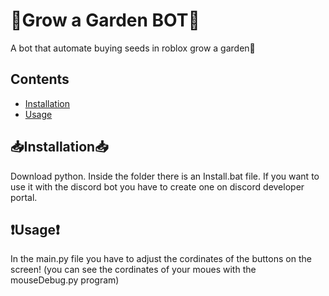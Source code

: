 # 🌱Grow a Garden BOT🌱

A bot that automate buying seeds in roblox grow a garden🌴

## Contents
- [Installation](#Installation)
- [Usage](#Usage)

## 📥Installation📥

Download python.
Inside the folder there is an Install.bat file.
If you want to use it with the discord bot you have to create one on discord developer portal.

## ❗️Usage❗️
In the main.py file you have to adjust the cordinates of the buttons on the screen! (you can see the cordinates of your moues with the mouseDebug.py program)
